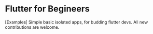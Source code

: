 # Flutter for Begineers
[Examples] Simple basic isolated apps, for budding flutter devs. All new contributions are welcome.
